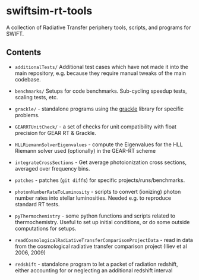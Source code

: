# swiftsim-rt-tools

A collection of Radiative Transfer periphery tools, scripts, and programs for
SWIFT.


## Contents

-   `additionalTests/` Additional test cases which have not made it into the
    main repository, e.g. because they require manual tweaks of the main
    codebase.

-   `benchmarks/` Setups for code benchmarks. Sub-cycling speedup tests,
    scaling tests, etc.

-   `grackle/` - standalone programs using the
    [grackle](https://github.com/grackle-project/grackle-swift) library for specific
    problems.

-   `GEARRTUnitCheck/` - a set of checks for unit compatibility with float
    precision for GEAR RT & Grackle.

-   `HLLRiemannSolverEigenvalues` - compute the Eigenvalues for the HLL Riemann
    solver used (optionally) in the GEAR-RT scheme

-   `integrateCrossSections` - Get average photoionization cross sections,
    averaged over frequency bins.

-   `patches` - patches (`git diff`s) for specific projects/runs/benchmarks.

-   `photonNumberRateToLuminosity` - scripts to convert (ionizing) photon number
    rates into stellar luminosities. Needed e.g. to reproduce standard RT tests.

-   `pyThermochemistry` - some python functions and scripts related to
    thermochemistry. Useful to set up initial conditions, or do some outside
    computations for setups.

-   `readCosmologicalRadiativeTransferComparisonProjectData` - read in data from
    the cosmological radiative transfer comparison project (Iliev et al 2006, 2009)

-   `redshift` - standalone program to let a packet of radiation redshift, either
    accounting for or neglecting an additional redshift interval
